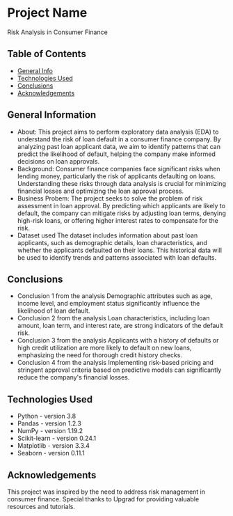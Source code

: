 # Project Name
Risk Analysis in Consumer Finance


## Table of Contents
* [General Info](#general-information)
* [Technologies Used](#technologies-used)
* [Conclusions](#conclusions)
* [Acknowledgements](#acknowledgements)



## General Information
- About:
This project aims to perform exploratory data analysis (EDA) to understand the risk of loan default in a consumer finance company. By analyzing past loan applicant data, we aim to identify patterns that can predict the likelihood of default, helping the company make informed decisions on loan approvals.
- Background:
Consumer finance companies face significant risks when lending money, particularly the risk of applicants defaulting on loans. Understanding these risks through data analysis is crucial for minimizing financial losses and optimizing the loan approval process.
- Business Probem:
The project seeks to solve the problem of risk assessment in loan approval. By predicting which applicants are likely to default, the company can mitigate risks by adjusting loan terms, denying high-risk loans, or offering higher interest rates to compensate for the risk.
- Dataset used
The dataset includes information about past loan applicants, such as demographic details, loan characteristics, and whether the applicants defaulted on their loans. This historical data will be used to identify trends and patterns associated with loan defaults.



## Conclusions
- Conclusion 1 from the analysis
Demographic attributes such as age, income level, and employment status significantly influence the likelihood of loan default.
- Conclusion 2 from the analysis
Loan characteristics, including loan amount, loan term, and interest rate, are strong indicators of the default risk.
- Conclusion 3 from the analysis
Applicants with a history of defaults or high credit utilization are more likely to default on new loans, emphasizing the need for thorough credit history checks.
- Conclusion 4 from the analysis
Implementing risk-based pricing and stringent approval criteria based on predictive models can significantly reduce the company's financial losses.




## Technologies Used
- Python - version 3.8
- Pandas - version 1.2.3
- NumPy - version 1.19.2
- Scikit-learn - version 0.24.1
- Matplotlib - version 3.3.4
- Seaborn - version 0.11.1



## Acknowledgements
This project was inspired by the need to address risk management in consumer finance. Special thanks to Upgrad for providing valuable resources and tutorials.

